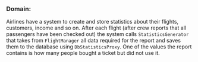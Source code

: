 ### Domain:

Airlines have a system to create and store statistics about their flights, customers, income and so on. After each flight (after crew reports that all passengers have been checked out) the system calls `StatisticsGenerator` that takes from `FlightManager` all data required for the report and saves them to the database using `DbStatisticsProxy`. One of the values the report contains is how many people bought a ticket but did not use it.
